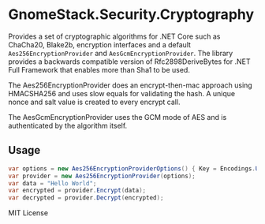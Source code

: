 # GnomeStack.Security.Cryptography

Provides a set of cryptographic algorithms for .NET Core such as ChaCha20, Blake2b, encryption interfaces
and a default `Aes256EncryptionProvider` and `AesGcmEncryptionProvider`. The library provides a backwards
compatible version of Rfc2898DeriveBytes for .NET Full Framework that enables more than Sha1 to be used.

The Aes256EncryptionProvider does an encrypt-then-mac approach using HMACSHA256 and uses slow equals for validating
the hash. A unique nonce and salt value is created to every encrypt call.  

The AesGcmEncryptionProvider uses the GCM mode of AES and is authenticated by the algorithm itself.


## Usage

```csharp
var options = new Aes256EncryptionProviderOptions() { Key = Encodings.Utf8NoBom.GetBytes("your-secure-key-here"), };
var provider = new Aes256EncryptionProvider(options);
var data = "Hello World";
var encrypted = provider.Encrypt(data);
var decrypted = provider.Decrypt(encrypted);
```

MIT License